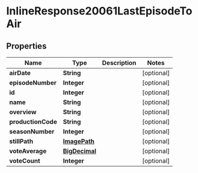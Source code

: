
# InlineResponse20061LastEpisodeToAir

## Properties
Name | Type | Description | Notes
------------ | ------------- | ------------- | -------------
**airDate** | **String** |  |  [optional]
**episodeNumber** | **Integer** |  |  [optional]
**id** | **Integer** |  |  [optional]
**name** | **String** |  |  [optional]
**overview** | **String** |  |  [optional]
**productionCode** | **String** |  |  [optional]
**seasonNumber** | **Integer** |  |  [optional]
**stillPath** | [**ImagePath**](ImagePath.md) |  |  [optional]
**voteAverage** | [**BigDecimal**](BigDecimal.md) |  |  [optional]
**voteCount** | **Integer** |  |  [optional]



